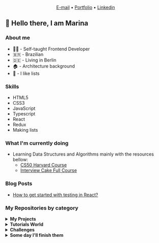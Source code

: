 
<p align="center">
  <a href="mailto:facosta.marina@gmail.com">E-mail</a> •
  <a href="https://marinafroes.github.io/Portfolio/" target="_blank">Portfolio</a> •
  <a href="https://www.linkedin.com/in/marina-froes-a-costa/" target="_blank">Linkedin</a>
</p>

## 👋 Hello there, I am Marina

### About me
  * 👩‍💻 - Self-taught Frontend Developer
  * 🇧🇷 - Brazilian
  * 🇩🇪 - Living in Berlin
  * 🏠 - Architecture background
  * 📝 - I like lists

### Skills
  * HTML5
  * CSS3
  * JavaScript
  * Typescript
  * React
  * Redux
  * Making lists

### What I'm currently doing 

  * Learning Data Structures and Algorithms mainly with the resources bellow:
    * [CS50 Harvard Course](https://cs50.harvard.edu/x/2020/)
    * [Interview Cake Full Course](https://www.interviewcake.com/)

### Blog Posts
<!-- BLOG-POST-LIST:START -->
- [How to get started with testing in React?](https://dev.to/marinafroes/how-to-get-started-with-testing-in-react-11mg)
<!-- BLOG-POST-LIST:END -->

### My Repositories by category

<details>
  <summary><strong>My Projects</strong></summary>

  | Title | Description | Technologies |
  |-------|-------------|--------------|
  | [Event Planner](https://github.com/MarinaFroes/Event_Planner) - IN PROGRESS | This web app to provide an easy way to plan events and invite friends sharing the costs with them | React + Redux + Typescript |
  | [My Portfolio](https://github.com/MarinaFroes/Portfolio) | My portfolio | React |
  | [My Reads](https://github.com/MarinaFroes/RDND-project1-MyReads)   | Udacity React Developer Nanodegree First Project| React |
  | [Would you rather game](https://github.com/MarinaFroes/RDND-project2-WouldYouRather)| Udacity React Developer Nanodegree Second Project| React + Redux |
  | [Mobile Flashcards](https://github.com/MarinaFroes/RDND-project3-mobile-flashcards)| Udacity React Developer Nanodegree Third Project| React Native |
  | [Tea Cozy Page](https://github.com/MarinaFroes/Tea-Cozy) | Originally created as part of the Codecademy Web Development Path using only HTML and CSS | React |
  | [Ravenous](https://github.com/MarinaFroes/Ravenous-Codecademy) | Yelp clone created as part of the Codecademy Web Development Path | React |
  | [Changing quotes app](https://github.com/MarinaFroes/Changing-quotes-app)| Really small react app to demonstrate state update in a specific interval| React |
  | [Portfolio](https://github.com/MarinaFroes/FEND-project1-Portfolio)   | Udacity Front-End Nanodegree First Project| HTML + CSS + JavaScript |
  | [Matching Game](https://github.com/MarinaFroes/FEND-project2-Matching-Game)   | Udacity Front-End Nanodegree Second Project| HTML + CSS + JavaScript |
  | [Arcade Game Clone](https://github.com/MarinaFroes/FEND-project3-Arcade-Game-Clone) | Udacity Front-End Nanodegree Third Project| HTML + CSS + JavaScript |
  | [Feed Reader Testing](https://github.com/MarinaFroes/FEND-project4-Feed-Reader-Testing) | Udacity Front-End Nanodegree Fourth Project| HTML + CSS + JavaScript + Jasmine |
  | [Restaurant Review App](https://github.com/MarinaFroes/FEND-project5-Restaurant-Review-App) | Udacity Front-End Nanodegree Fifth Project| HTML + CSS + JavaScript + ServiceWorker |
  | [Harry Potter Quiz](https://github.com/MarinaFroes/Harry-Potter-Quiz) | Quiz to test your knowledge about Harry Potter | HTML + CSS + JavaScript |

</details>

<details>
  <summary><strong>Tutorials World</strong></summary>

  | Title | Reference |
  |-------|-----------|
  | [TDD in React with Jest + Enzyme ](https://github.com/MarinaFroes/tdd-tutorial) | By [Steve Bishop](https://www.youtube.com/watch?v=tX-gu6FWcsE) |
  | [React TDD Tutorial](https://github.com/MarinaFroes/react-tdd-tutorial) - IN PROGRESS | By [CodingItWrong](https://www.youtube.com/watch?v=0aAdglT39go&list=PLXXnezSEtvNMlfJFd1Z2wilxymcOaVl9Q&index=2&t=0s) |
  | [Tailwind CSS Crash Course](https://github.com/MarinaFroes/tailwind-basic-tutorial)| By [Traversy Media](https://www.youtube.com/watch?v=UBOj6rqRUME)|
  |[MERN Exercise Tracker](https://github.com/MarinaFroes/MERN-exercise-tracker-tutorial)| By [Freecodecamp](https://www.youtube.com/watch?v=7CqJlxBYj-M&t=2416s)|
  | [React Testing Library](https://github.com/MarinaFroes/react-testing-ilbrary-tutorial) | By [Techsith](https://www.youtube.com/watch?v=3e1GHCA3GP0)|
  | [React + Redux](https://github.com/MarinaFroes/redux-react-example) | By [Traversy Media](https://www.youtube.com/watch?v=93p3LxR9xfM)|
  | [Automation with Python](https://github.com/MarinaFroes/automation-with-python-tutorial) | By [Programming with Mosh](https://www.youtube.com/watch?v=_uQrJ0TkZlc) |
  | [Pokemon Search Tutorial](https://github.com/MarinaFroes/pokemon-search-tutorial) | By [Classsed](https://www.youtube.com/watch?v=0_C2X1yRRac) |
  | [Check Weather App with React](https://github.com/MarinaFroes/Check-Weather) | By [Hamza Mirza](https://www.youtube.com/watch?v=204C9yNeOYI&t=1857s) |
  | [Todo App with Vanilla JS](https://github.com/MarinaFroes/Todo-App) | By [Burak Tilek](https://www.youtube.com/watch?v=bFbXyPlXmhM) |
  | [Tic Tac Tow with React](https://github.com/MarinaFroes/Tic-Tac-Toe) | By [ReactJs](https://reactjs.org/tutorial/tutorial.html) |
  | [Simple React Calculator App](https://github.com/MarinaFroes/React-Calculator) | By [ Krissanawat Kaewsanmuang](https://medium.com/@kris101/create-a-simple-calculator-app-in-react-9fd645bb21ac) |
  
</details>

<details>
  <summary><strong>Challenges</strong></summary>

  | Title | Description |
  |-------|-----------|
  | [Chatbot challenge](https://github.com/MarinaFroes/chatbot-codeworks-challenge)|Chatbot created with HTML, CSS, JavaScript and jQuery for the Codeworks Coding Assessment|
  |[Four card feature Section](https://github.com/MarinaFroes/frontend-mentor-four-card-feature-section)| [Frontend Mentor Challenge](https://www.frontendmentor.io/challenges/four-card-feature-section-weK1eFYK) to practice HTML + CSS|
  |[Huddle Landing Page](https://github.com/MarinaFroes/frontend-mentor-huddle-landing-page)| [Frontend Mentor Challenge](https://www.frontendmentor.io/challenges/huddle-landing-page-with-alternating-feature-blocks-5ca5f5981e82137ec91a5100)  to practice HTML + CSS|
  |[Coding Bootcamp Testimonial Slider](https://github.com/MarinaFroes/frontend-mentor-testimonial)|[Frontend Mentor Challenge](https://www.frontendmentor.io/challenges/coding-bootcamp-testimonials-slider-4FNyLA8JL/intro) to practice HTML + CSS|
  |[Single Price Grid Component](https://github.com/MarinaFroes/frontend-mentor-single-price-grid)|[Frontend Mentor Challenge](https://www.frontendmentor.io/challenges/single-price-grid-component-5ce41129d0ff452fec5abbbc) to practice HTML + CSS|
  |[Fylo landing page with dark theme](https://github.com/MarinaFroes/frontend-mentor-fylo-dark-theme)|[Frontend Mentor Challenge](https://www.frontendmentor.io/challenges/fylo-dark-theme-landing-page-5ca5f2d21e82137ec91a50fd) to practice HTML + CSS|
  | [Giphy Gallery with JS](https://github.com/MarinaFroes/giphy-gallery-JS) | Created for an internship coding challenge |
  | [Giphy Gallery with React](https://github.com/MarinaFroes/giphy-gallery-react) | Created for an internship coding challenge |
  | [Interplay of components](https://github.com/MarinaFroes/interplay-of-components) | Created for an internship coding challenge using React + Redux + Typescript + Jest + Enzyme |

</details>

<details>
  <summary><strong>Some day I'll finish them</strong></summary>

  | Title | Description |
  |-------|-------------|
  | [Pizza Gallery](https://github.com/MarinaFroes/pizza-gallery)| Project created to learn webpack|
  | [React Quiz](https://github.com/MarinaFroes/React-quiz)| React quiz|
  | [Food Critic App](https://github.com/MarinaFroes/foodcritic-app) | Restaurant Review App |
  | [React Todo App](https://github.com/MarinaFroes/react-todo-app) | Todo app |
  | [React Form](https://github.com/MarinaFroes/react-form) | Form |

</details>
